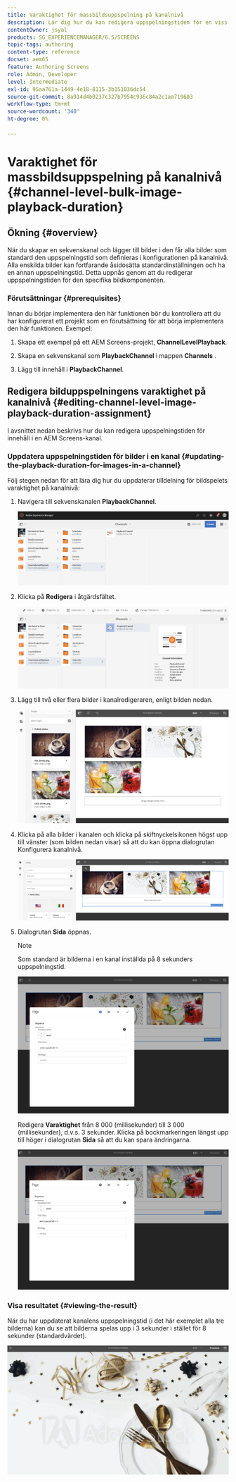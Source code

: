 ```yaml
---
title: Varaktighet för massbildsuppspelning på kanalnivå
description: Lär dig hur du kan redigera uppspelningstiden för en viss bildkomponent i AEM Screens.
contentOwner: jsyal
products: SG_EXPERIENCEMANAGER/6.5/SCREENS
topic-tags: authoring
content-type: reference
docset: aem65
feature: Authoring Screens
role: Admin, Developer
level: Intermediate
exl-id: 95aa761a-1449-4e18-8115-3b151036dc54
source-git-commit: 8a914d4b0237c327b7954c936c84a2c1aa719603
workflow-type: tm+mt
source-wordcount: '340'
ht-degree: 0%

---
```


# Varaktighet för massbildsuppspelning på kanalnivå {#channel-level-bulk-image-playback-duration}

## Ökning {#overview}

När du skapar en sekvenskanal och lägger till bilder i den får alla bilder som standard den uppspelningstid som definieras i konfigurationen på kanalnivå. Alla enskilda bilder kan fortfarande åsidosätta standardinställningen och ha en annan uppspelningstid. Detta uppnås genom att du redigerar uppspelningstiden för den specifika bildkomponenten.

### Förutsättningar {#prerequisites}

Innan du börjar implementera den här funktionen bör du kontrollera att du har konfigurerat ett projekt som en förutsättning för att börja implementera den här funktionen. Exempel:

1. Skapa ett exempel på ett AEM Screens-projekt, **ChannelLevelPlayback**.

1. Skapa en sekvenskanal som **PlaybackChannel** i mappen **Channels** .

1. Lägg till innehåll i **PlaybackChannel**.

## Redigera bilduppspelningens varaktighet på kanalnivå {#editing-channel-level-image-playback-duration-assignment}

I avsnittet nedan beskrivs hur du kan redigera uppspelningstiden för innehåll i en AEM Screens-kanal.

### Uppdatera uppspelningstiden för bilder i en kanal {#updating-the-playback-duration-for-images-in-a-channel}

Följ stegen nedan för att lära dig hur du uppdaterar tilldelning för bildspelets varaktighet på kanalnivå:

1. Navigera till sekvenskanalen **PlaybackChannel**.

   ![screen_shot_2019-06-24at62818pm](assets/screen_shot_2019-06-24at62818pm.png)

1. Klicka på **Redigera** i åtgärdsfältet.

   ![screen_shot_2019-06-24at70141pm](assets/screen_shot_2019-06-24at70141pm.png)

1. Lägg till två eller flera bilder i kanalredigeraren, enligt bilden nedan.

   ![screen_shot_2019-06-24at90534pm](assets/screen_shot_2019-06-24at90534pm.png)

1. Klicka på alla bilder i kanalen och klicka på skiftnyckelsikonen högst upp till vänster (som bilden nedan visar) så att du kan öppna dialogrutan Konfigurera kanalnivå.

   ![screen_shot_2019-06-25at95945am](assets/screen_shot_2019-06-25at95945am.png)

1. Dialogrutan **Sida** öppnas.

   >[!NOTE]
   >Som standard är bilderna i en kanal inställda på 8 sekunders uppspelningstid.

   ![screen_shot_2019-06-25at100343am](assets/screen_shot_2019-06-25at100343am.png)

   Redigera **Varaktighet** från 8 000 (millisekunder) till 3 000 (millisekunder), d.v.s. 3 sekunder. Klicka på bockmarkeringen längst upp till höger i dialogrutan **Sida** så att du kan spara ändringarna.

   ![screen_shot_2019-06-25at101527am](assets/screen_shot_2019-06-25at101527am.png)

### Visa resultatet {#viewing-the-result}

När du har uppdaterat kanalens uppspelningstid (i det här exemplet alla tre bilderna) kan du se att bilderna spelas upp i 3 sekunder i stället för 8 sekunder (standardvärdet).

![channel_preview](assets/channel_preview.gif)
